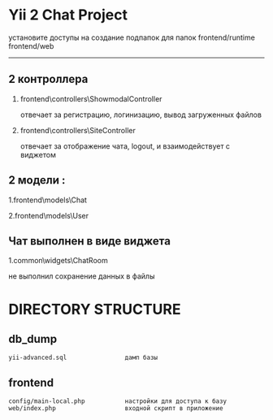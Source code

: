 Yii 2 Chat Project
===============================
установите доступы на создание подпапок  для папок
frontend/runtime
frontend/web

-----------------------------------
 2 контроллера
-----------------------------------
1. frontend\controllers\ShowmodalController

   отвечает за регистрацию, логинизацию, вывод загруженных файлов

2. frontend\controllers\SiteController

   отвечает за отображение чата, logout, и взаимодействует с виджетом

 2 модели :
--------------------------------

1.frontend\models\Chat

2.frontend\models\User


Чат выполнен в виде виджета
------------------------------

1.common\widgets\ChatRoom


не выполнил сохранение данных в файлы

DIRECTORY STRUCTURE
===============================


db_dump
--------------------------------------------------------------------------------------------
    yii-advanced.sql                дамп базы

frontend
----------------------------------------------------------------------------------------------
    config/main-local.php           настройки для доступа к базу
    web/index.php                   входной скрипт в приложение


